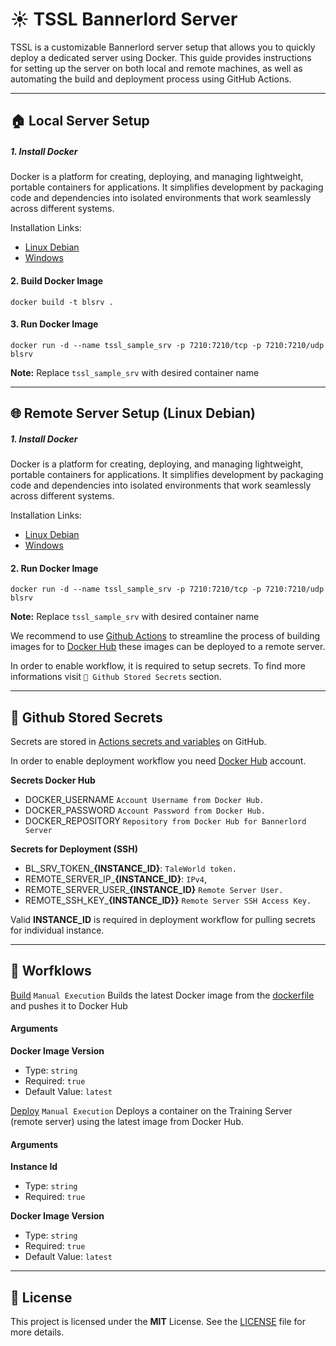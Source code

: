 # ☀ TSSL Bannerlord Server
TSSL is a customizable Bannerlord server setup that allows you to quickly deploy a dedicated server using Docker. This guide provides instructions for setting up the server on both local and remote machines, as well as automating the build and deployment process using GitHub Actions.

---

## 🏠 Local Server Setup

##### 1. Install Docker
 Docker is a platform for creating, deploying, and managing lightweight, portable containers for applications. It simplifies development by packaging code and dependencies into isolated environments that work seamlessly across different systems.

Installation Links:
- [Linux Debian](https://docs.docker.com/engine/install/debian/)
- [Windows](https://docs.docker.com/desktop/setup/install/windows-install/) 

#### 2. Build Docker Image
`docker build -t blsrv .`

#### 3. Run Docker Image
`docker run -d --name tssl_sample_srv -p 7210:7210/tcp -p 7210:7210/udp blsrv`

**Note:** Replace `tssl_sample_srv` with desired container name

---

## 🌐 Remote Server Setup (Linux Debian)

##### 1. Install Docker
 Docker is a platform for creating, deploying, and managing lightweight, portable containers for applications. It simplifies development by packaging code and dependencies into isolated environments that work seamlessly across different systems.

Installation Links:
- [Linux Debian](https://docs.docker.com/engine/install/debian/)
- [Windows](https://docs.docker.com/desktop/setup/install/windows-install/) 

#### 2. Run Docker Image
`docker run -d --name tssl_sample_srv -p 7210:7210/tcp -p 7210:7210/udp blsrv`

**Note:** Replace `tssl_sample_srv` with desired container name

We recommend to use [Github Actions](https://docs.github.com/en/actions) to streamline the process of building images for to [Docker Hub](https://hub.docker.com) these images can be deployed to a remote server. 

In order to enable workflow, it is required to setup secrets. To find more informations visit 
`🔐 Github Stored Secrets` section.

---

## 🔐 Github Stored Secrets

Secrets are stored in [Actions secrets and variables](https://docs.github.com/en/actions/security-for-github-actions/security-guides/using-secrets-in-github-actions) on GitHub.

In order to enable deployment workflow you need [Docker Hub](https://hub.docker.com) account.

**Secrets Docker Hub**
- DOCKER_USERNAME `Account Username from Docker Hub.`
- DOCKER_PASSWORD `Account Password from Docker Hub.`
- DOCKER_REPOSITORY `Repository from Docker Hub for Bannerlord Server`

**Secrets for Deployment (SSH)**
- BL_SRV_TOKEN_**{INSTANCE_ID}**: `TaleWorld token.`
- REMOTE_SERVER_IP_**{INSTANCE_ID}**: `IPv4`, 
- REMOTE_SERVER_USER_**{INSTANCE_ID}** `Remote Server User.`
- REMOTE_SSH_KEY_**{INSTANCE_ID}}** `Remote Server SSH Access Key.`

Valid **INSTANCE_ID** is required in deployment workflow for pulling secrets for individual instance.

---

## 🚀 Worfklows
[Build](https://github.com/vojinpavlovic/tssl/actions/workflows/deploy.yml) `Manual Execution`
Builds the latest Docker image from the [dockerfile](https://github.com/vojinpavlovic/tssl/blob/main/dockerfile) and pushes it to Docker Hub

#### Arguments

**Docker Image Version**
- Type: `string`
- Required: `true`
- Default Value: `latest`

[Deploy](https://github.com/vojinpavlovic/tssl/actions/workflows/deploy.yml) `Manual Execution`
Deploys a container on the Training Server (remote server) using the latest image from Docker Hub.

#### Arguments

**Instance Id**
- Type: `string`
- Required: `true`

**Docker Image Version**
- Type: `string`
- Required: `true`
- Default Value: `latest`

---

## 🧾 License

This project is licensed under the **MIT** License. See the [LICENSE](https://github.com/vojinpavlovic/tssl/blob/main/LICENSE) file for more details.

